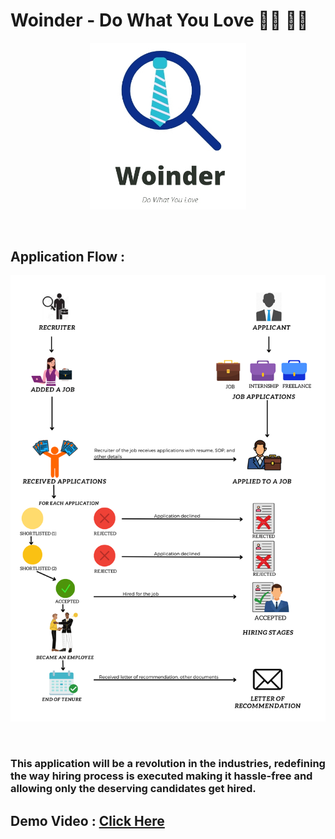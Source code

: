 # Woinder - Do What You Love 👨‍💼 👩‍💼
<p align="center">
  <img src="https://github.com/HVbajoria/Woinder/blob/main/frontend/src/component/full_logo.jpg" width="250" alt="logo" >
 </p>
 </br>
 
 ## Application Flow :
<p align="center">
  <img src="https://github.com/HVbajoria/Woinder/blob/main/backend/routes/Application%20Flowchart.png" width="750" alt="logo" >
 </p>
 </br>

### This application will be a revolution in the industries, redefining the way hiring process is executed making it hassle-free and allowing only the deserving candidates get hired.


## Demo Video : [Click Here](https://www.youtube.com/watch?v=rVSr1RKnQhM)

